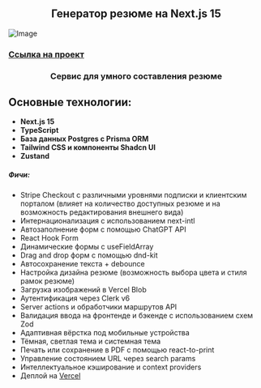<h2 align="center">
  <br>
  Генератор резюме на Next.js 15
  <br>
</h2>

![Image](https://github.com/user-attachments/assets/a031aa27-0f06-404c-b6d7-efb10131a6ea)

### [Ссылка на проект](https://next-ai-resume-builder-2024.vercel.app)

<h3 align="center"></a>Сервис для умного составления резюме</h3>

## Основные технологии:

- **Next.js 15**
- **TypeScript**
- **База данных Postgres с Prisma ORM**
- **Tailwind CSS и компоненты Shadcn UI**
- **Zustand**

##### Фичи:

- Stripe Checkout с различными уровнями подписки и клиентским порталом (влияет на количество доступных резюме и на возможность редактирования внешнего вида)
- Интернационализация с использованием next-intl
- Автозаполнение форм с помощью ChatGPT API
- React Hook Form
- Динамические формы с useFieldArray
- Drag and drop форм с помощью dnd-kit
- Автосохранение текста + debounce
- Настройка дизайна резюме (возможность выбора цвета и стиля рамок резюме)
- Загрузка изображений в Vercel Blob
- Аутентификация через Clerk v6
- Server actions и обработчики маршрутов API
- Валидация ввода на фронтенде и бэкенде с использованием схем Zod
- Адаптивная вёрстка под мобильные устройства
- Тёмная, светлая тема и системная тема
- Печать или сохранение в PDF с помощью react-to-print
- Управление состоянием URL через search params
- Интеллектуальное кэширование и context providers
- Деплой на [Vercel](https://vercel.com/)
